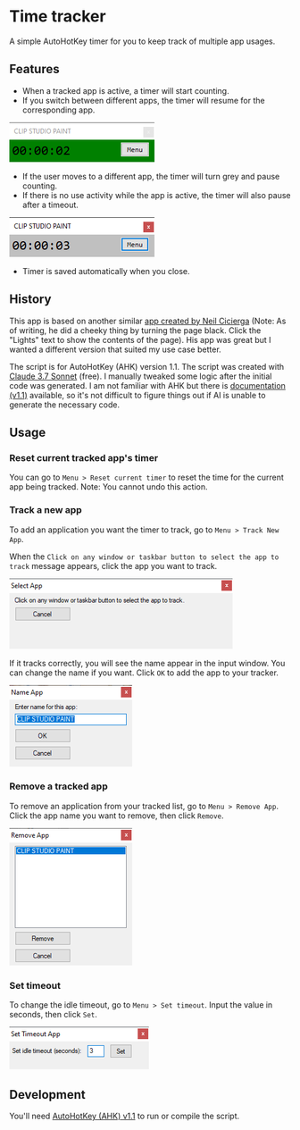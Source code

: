 # Time tracker

A simple AutoHotKey timer for you to keep track of multiple app usages.

## Features

- When a tracked app is active, a timer will start counting.
- If you switch between different apps, the timer will resume for the corresponding app.

![img](./docs/001.png)

- If the user moves to a different app, the timer will turn grey and pause counting.
- If there is no use activity while the app is active, the timer will also pause after a timeout.

![img](./docs/002.png)

- Timer is saved automatically when you close.

## History

This app is based on another similar [app created by Neil Cicierga](https://neilblr.com/post/58757345346) (Note: As of writing, he did a cheeky thing by turning the page black. Click the "Lights" text to show the contents of the page). His app was great but I wanted a different version that suited my use case better.

The script is for AutoHotKey (AHK) version 1.1. The script was created with [Claude 3.7 Sonnet](https://claude.ai) (free). I manually tweaked some logic after the initial code was generated. I am not familiar with AHK but there is [documentation (v1.1)](https://www.autohotkey.com/docs/v1/) available, so it's not difficult to figure things out if AI is unable to generate the necessary code.

## Usage

### Reset current tracked app's timer

You can go to `Menu > Reset current timer` to reset the time for the current app being tracked. Note: You cannot undo this action.

### Track a new app

To add an application you want the timer to track, go to `Menu > Track New App`.

When the `Click on any window or taskbar button to select the app to track` message appears, click the app you want to track.

![img](./docs/003.png)

If it tracks correctly, you will see the name appear in the input window. You can change the name if you want. Click `OK` to add the app to your tracker.

![img](./docs/004.png)

### Remove a tracked app

To remove an application from your tracked list, go to `Menu > Remove App`. Click the app name you want to remove, then click `Remove`.

![img](./docs/005.png)

### Set timeout

To change the idle timeout, go to `Menu > Set timeout`. Input the value in seconds, then click `Set`.

![img](./docs/006.png)

## Development

You'll need [AutoHotKey (AHK) v1.1](https://www.autohotkey.com/) to run or compile the script.

